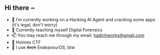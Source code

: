 ## Hi there ~

<!--
**Flock137/flock137** is a ✨ _special_ ✨ repository because its `README.md` (this file) appears on your GitHub profile.

Here are some ideas to get you started:

- 🔭 I’m currently working on ...
- 🌱 I’m currently learning ...
- 👯 I’m looking to collaborate on ...
- 🤔 I’m looking for help with ...
- 💬 Ask me about ...
- 📫 How to reach me: ...
- ⚡ Fun fact: ...
-->

- 🔭 I’m currently working on a Hacking AI Agent and cracking some apps (it's legal, don't worry)
- 🌱 Currently teaching myself Digital Forensics
- 📫 You may reach me through my email: hadinhworks@gmail.com
- 🚩 Holmes CTF
- 🌌 I use ~~Arch~~ EndeavourOS, btw 
